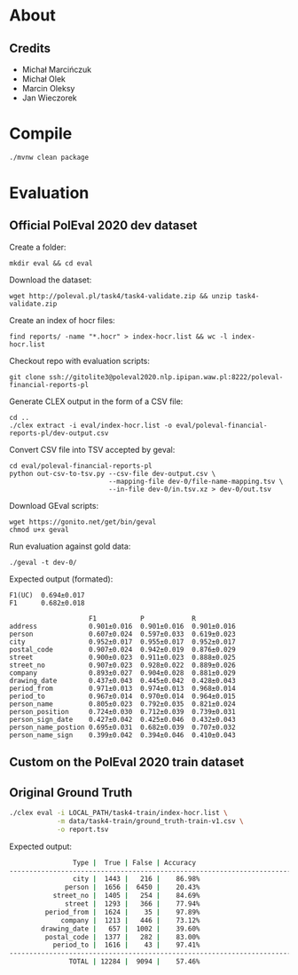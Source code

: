 # About


## Credits

* Michał Marcińczuk
* Michał Olek
* Marcin Oleksy
* Jan Wieczorek


# Compile

```bash
./mvnw clean package
```

# Evaluation 

## Official PolEval 2020 dev dataset

Create a folder:
```
mkdir eval && cd eval
```

Download the dataset:
```
wget http://poleval.pl/task4/task4-validate.zip && unzip task4-validate.zip
```

Create an index of hocr files:
```
find reports/ -name "*.hocr" > index-hocr.list && wc -l index-hocr.list 
```

Checkout repo with evaluation scripts:
```
git clone ssh://gitolite3@poleval2020.nlp.ipipan.waw.pl:8222/poleval-financial-reports-pl
```

Generate CLEX output in the form of a CSV file:
```
cd ..
./clex extract -i eval/index-hocr.list -o eval/poleval-financial-reports-pl/dev-output.csv
```

Convert CSV file into TSV accepted by geval:
```
cd eval/poleval-financial-reports-pl
python out-csv-to-tsv.py --csv-file dev-output.csv \
                         --mapping-file dev-0/file-name-mapping.tsv \
                         --in-file dev-0/in.tsv.xz > dev-0/out.tsv
```

Download GEval scripts:
```
wget https://gonito.net/get/bin/geval
chmod u+x geval
```

Run evaluation against gold data:
```
./geval -t dev-0/
```

Expected output (formated):
```
F1(UC)  0.694±0.017
F1      0.682±0.018

                    F1           P            R
address	            0.901±0.016  0.901±0.016  0.901±0.016
person	            0.607±0.024  0.597±0.033  0.619±0.023
city                0.952±0.017  0.955±0.017  0.952±0.017
postal_code         0.907±0.024  0.942±0.019  0.876±0.029
street	            0.900±0.023  0.911±0.023  0.888±0.025
street_no           0.907±0.023  0.928±0.022  0.889±0.026
company	            0.893±0.027  0.904±0.028  0.881±0.029
drawing_date	    0.437±0.043  0.445±0.042  0.428±0.043
period_from         0.971±0.013  0.974±0.013  0.968±0.014
period_to           0.967±0.014  0.970±0.014  0.964±0.015
person_name         0.805±0.023  0.792±0.035  0.821±0.024
person_position     0.724±0.030  0.712±0.039  0.739±0.031
person_sign_date    0.427±0.042  0.425±0.046  0.432±0.043
person_name_postion 0.695±0.031  0.682±0.039  0.707±0.032
person_name_sign    0.399±0.042  0.394±0.046  0.410±0.043
```


## Custom on the PolEval 2020 train dataset

## Original Ground Truth

```bash
./clex eval -i LOCAL_PATH/task4-train/index-hocr.list \
            -m data/task4-train/ground_truth-train-v1.csv \
            -o report.tsv

```

Expected output:
```bash
                Type |  True | False | Accuracy
--------------------------------------------------------------------------------
                city |  1443 |   216 |    86.98%
              person |  1656 |  6450 |    20.43%
           street_no |  1405 |   254 |    84.69%
              street |  1293 |   366 |    77.94%
         period_from |  1624 |    35 |    97.89%
             company |  1213 |   446 |    73.12%
        drawing_date |   657 |  1002 |    39.60%
         postal_code |  1377 |   282 |    83.00%
           period_to |  1616 |    43 |    97.41%
--------------------------------------------------------------------------------
               TOTAL | 12284 |  9094 |    57.46%
```

